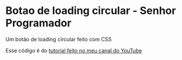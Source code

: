 # Botao de loading circular - Senhor Programador

Um botão de loading circular feito com CSS

Esse código é do [tutorial feito no meu canal do YouTube](https://www.youtube.com/watch?v=IS3YhJ3uLvI&t=2s&ab_channel=SenhorProgramador)
